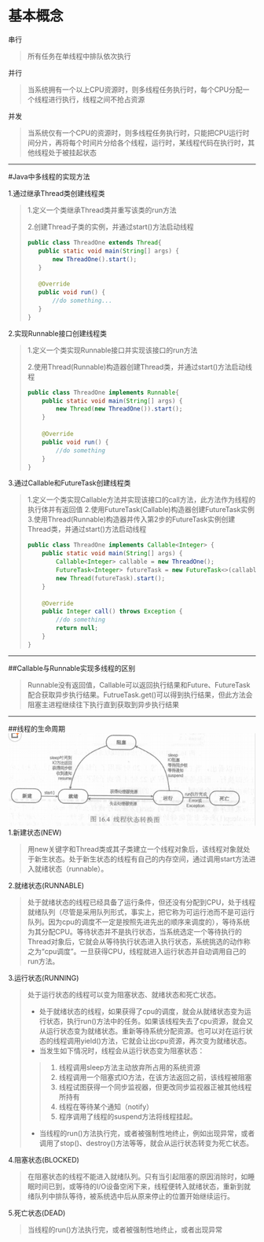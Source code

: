 # 基本概念

串行
>所有任务在单线程中排队依次执行

并行
>当系统拥有一个以上CPU资源时，则多线程任务执行时，每个CPU分配一个线程进行执行，线程之间不抢占资源

并发
>当系统仅有一个CPU的资源时，则多线程任务执行时，只能把CPU运行时间分片，再将每个时间片分给各个线程，运行时，某线程代码在执行时，其他线程处于被挂起状态

---
#Java中多线程的实现方法


1.通过继承Thread类创建线程类
>1.定义一个类继承Thread类并重写该类的run方法
>
>2.创建Thread子类的实例，并通过start()方法启动线程
>```java
>public class ThreadOne extends Thread{
>    public static void main(String[] args) {
>        new ThreadOne().start();
>    }
>
>    @Override
>    public void run() {
>        //do something...
>    }
>}
>```
2.实现Runnable接口创建线程类
>1.定义一个类实现Runnable接口并实现该接口的run方法
>
>2.使用Thread(Runnable)构造器创建Thread类，并通过start()方法启动线程
>```java
>public class ThreadOne implements Runnable{
>     public static void main(String[] args) {
>         new Thread(new ThreadOne()).start();
>     }
> 
>     @Override
>     public void run() {
>         //do something
>     }
> }
>```
3.通过Callable和FutureTask创建线程类
>1.定义一个类实现Callable方法并实现该接口的call方法，此方法作为线程的执行体并有返回值
>2.使用FutureTask(Callable)构造器创建FutureTask实例
>3.使用Thread(Runnable)构造器并传入第2步的FutureTask实例创建Thread类，并通过start()方法启动线程
>```java
>public class ThreadOne implements Callable<Integer> {
>     public static void main(String[] args) {
>         Callable<Integer> callable = new ThreadOne();
>         FutureTask<Integer> futureTask = new FutureTask<>(callable);
>         new Thread(futureTask).start();
>     }
> 
>     @Override
>     public Integer call() throws Exception {
>         //do something
>         return null;
>     }
> }
>```

---
##Callable与Runnable实现多线程的区别
>Runnable没有返回值，Callable可以返回执行结果和Future、FutureTask配合获取异步执行结果。FutrueTask.get()可以得到执行结果，但此方法会阻塞主进程继续往下执行直到获取到异步执行结果

---
##线程的生命周期
![线程生命周期](../resource/threadstate.png)
1.新建状态(NEW)
> 用new关键字和Thread类或其子类建立一个线程对象后，该线程对象就处于新生状态。处于新生状态的线程有自己的内存空间，通过调用start方法进入就绪状态（runnable）。

2.就绪状态(RUNNABLE)
>   处于就绪状态的线程已经具备了运行条件，但还没有分配到CPU，处于线程就绪队列（尽管是采用队列形式，事实上，把它称为可运行池而不是可运行队列。因为cpu的调度不一定是按照先进先出的顺序来调度的），等待系统为其分配CPU。等待状态并不是执行状态，当系统选定一个等待执行的Thread对象后，它就会从等待执行状态进入执行状态，系统挑选的动作称之为“cpu调度”。一旦获得CPU，线程就进入运行状态并自动调用自己的run方法。

3.运行状态(RUNNING)
>处于运行状态的线程可以变为阻塞状态、就绪状态和死亡状态。
>* 处于就绪状态的线程，如果获得了cpu的调度，就会从就绪状态变为运行状态，执行run()方法中的任务。如果该线程失去了cpu资源，就会又从运行状态变为就绪状态。重新等待系统分配资源。也可以对在运行状态的线程调用yield()方法，它就会让出cpu资源，再次变为就绪状态。
>* 当发生如下情况时，线程会从运行状态变为阻塞状态：
>>1. 线程调用sleep方法主动放弃所占用的系统资源
>>2. 线程调用一个阻塞式IO方法，在该方法返回之前，该线程被阻塞
>>3. 线程试图获得一个同步监视器，但更改同步监视器正被其他线程所持有
>>4. 线程在等待某个通知（notify）
>>5. 程序调用了线程的suspend方法将线程挂起。
>* 当线程的run()方法执行完，或者被强制性地终止，例如出现异常，或者调用了stop()、destroy()方法等等，就会从运行状态转变为死亡状态。

4.阻塞状态(BLOCKED)
>在阻塞状态的线程不能进入就绪队列。只有当引起阻塞的原因消除时，如睡眠时间已到，或等待的I/O设备空闲下来，线程便转入就绪状态，重新到就绪队列中排队等待，被系统选中后从原来停止的位置开始继续运行。

5.死亡状态(DEAD)
>当线程的run()方法执行完，或者被强制性地终止，或者出现异常
